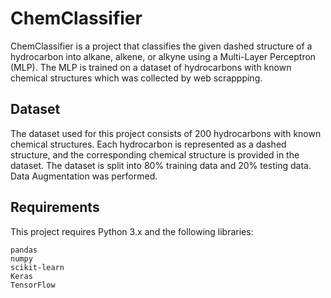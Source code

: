 # ChemClassifier

ChemClassifier is a project that classifies the given dashed structure of a hydrocarbon into alkane, alkene, or alkyne using a Multi-Layer Perceptron (MLP). The MLP is trained on a dataset of hydrocarbons with known chemical structures which was collected by web scrappping.
## Dataset

The dataset used for this project consists of 200 hydrocarbons with known chemical structures. Each hydrocarbon is represented as a dashed structure, and the corresponding chemical structure is provided in the dataset. The dataset is split into 80% training data and 20% testing data. Data Augmentation was performed.
## Requirements

This project requires Python 3.x and the following libraries:

    pandas
    numpy
    scikit-learn
    Keras
    TensorFlow
